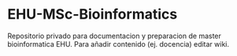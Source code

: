 EHU-MSc-Bioinformatics
======================

Repositorio privado para documentacion y preparacion de master bioinformatica EHU. Para añadir contenido (ej. docencia) editar wiki.

